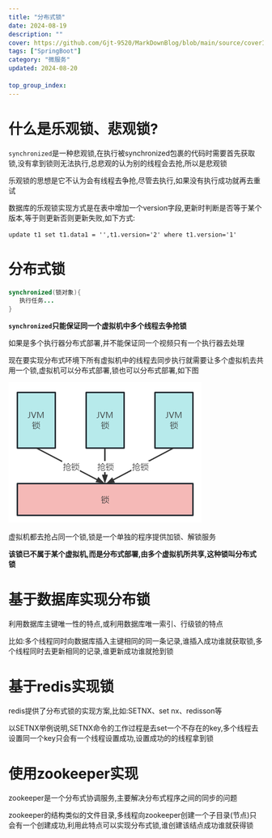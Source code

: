 ```yaml
---
title: "分布式锁"
date: 2024-08-19
description: ""
cover: https://github.com/Gjt-9520/MarkDownBlog/blob/main/source/coverImages/Bimage-135/Bimage109.jpg?raw=true
tags: ["SpringBoot"]
category: "微服务"
updated: 2024-08-20
  
top_group_index: 
---
```


# 什么是乐观锁、悲观锁?

`synchronized`是一种悲观锁,在执行被synchronized包裹的代码时需要首先获取锁,没有拿到锁则无法执行,总悲观的认为别的线程会去抢,所以是悲观锁

乐观锁的思想是它不认为会有线程去争抢,尽管去执行,如果没有执行成功就再去重试

数据库的乐观锁实现方式是在表中增加一个version字段,更新时判断是否等于某个版本,等于则更新否则更新失败,如下方式:

`update t1 set t1.data1 = '',t1.version='2' where t1.version='1'`

# 分布式锁

```java
synchronized(锁对象){
   执行任务...
}
```

**`synchronized`只能保证同一个虚拟机中多个线程去争抢锁**

如果是多个执行器分布式部署,并不能保证同一个视频只有一个执行器去处理

现在要实现分布式环境下所有虚拟机中的线程去同步执行就需要让多个虚拟机去共用一个锁,虚拟机可以分布式部署,锁也可以分布式部署,如下图

![分布式锁](../images/分布式锁.png)

虚拟机都去抢占同一个锁,锁是一个单独的程序提供加锁、解锁服务

**该锁已不属于某个虚拟机,而是分布式部署,由多个虚拟机所共享,这种锁叫分布式锁**

# 基于数据库实现分布锁

利用数据库主键唯一性的特点,或利用数据库唯一索引、行级锁的特点

比如:多个线程同时向数据库插入主键相同的同一条记录,谁插入成功谁就获取锁,多个线程同时去更新相同的记录,谁更新成功谁就抢到锁

# 基于redis实现锁

redis提供了分布式锁的实现方案,比如:SETNX、set nx、redisson等

以SETNX举例说明,SETNX命令的工作过程是去set一个不存在的key,多个线程去设置同一个key只会有一个线程设置成功,设置成功的的线程拿到锁

# 使用zookeeper实现

zookeeper是一个分布式协调服务,主要解决分布式程序之间的同步的问题

zookeeper的结构类似的文件目录,多线程向zookeeper创建一个子目录(节点)只会有一个创建成功,利用此特点可以实现分布式锁,谁创建该结点成功谁就获得锁